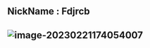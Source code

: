 ## NickName : Fdjrcb
## ![image-20230221174054007](https://image.perng.cn/image-20230221174054007.png)